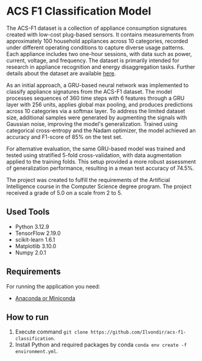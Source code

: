# ACS F1 Classification Model

The ACS-F1 dataset is a collection of appliance consumption signatures created with low-cost plug-based sensors. It contains measurements from approximately 100 household appliances across 10 categories, recorded under different operating conditions to capture diverse usage patterns. Each appliance includes two one-hour sessions, with data such as power, current, voltage, and frequency. The dataset is primarily intended for research in appliance recognition and energy disaggregation tasks. Further details about the dataset are available [here](https://icosys.ch/acs-f1).

As an initial approach, a GRU-based neural network was implemented to classify appliance signatures from the ACS-F1 dataset. The model processes sequences of 360 time steps with 6 features through a GRU layer with 256 units, applies global max pooling, and produces predictions across 10 categories via a softmax layer. To address the limited dataset size, additional samples were generated by augmenting the signals with Gaussian noise, improving the model's generalization. Trained using categorical cross-entropy and the Nadam optimizer, the model achieved an accuracy and F1-score of 85% on the test set.

For alternative evaluation, the same GRU-based model was trained and tested using stratified 5-fold cross-validation, with data augmentation applied to the training folds. This setup provided a more robust assessment of generalization performance, resulting in a mean test accuracy of 74.5%.

The project was created to fulfill the requirements of the Artificial Intelligence course in the Computer Science degree program. The project received a grade of 5.0 on a scale from 2 to 5.

## Used Tools

- Python 3.12.9
- TensorFlow 2.19.0
- scikit-learn 1.6.1
- Matplotlib 3.10.0
- Numpy 2.0.1

## Requirements

For running the application you need:

- [Anaconda or Miniconda](https://www.anaconda.com/download/success)

## How to run

1. Execute command `git clone https://github.com/Ilvondir/acs-f1-classification`.
2. Install Python and required packages by conda `conda env create -f environment.yml`.
